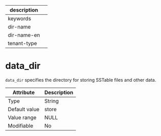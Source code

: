|description||
|---|---|
|keywords||
|dir-name||
|dir-name-en||
|tenant-type||

data_dir
=============================

`data_dir` specifies the directory for storing SSTable files and other data.


| **Attribute** | **Description** |
|--------|--------|
| Type | String |
| Default value | store |
| Value range | NULL |
| Modifiable | No |




